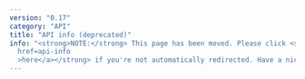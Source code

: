 ```yaml
---
version: "0.17"
category: "API"
title: "API info (deprecated)"
info: "<strong>NOTE:</strong> This page has been moved. Please click <strong><a
  href=api-info
  >here</a></strong> if you're not automatically redirected. Have a nice day!"
---
```


<meta http-equiv="refresh" content="1;url=api-info">
